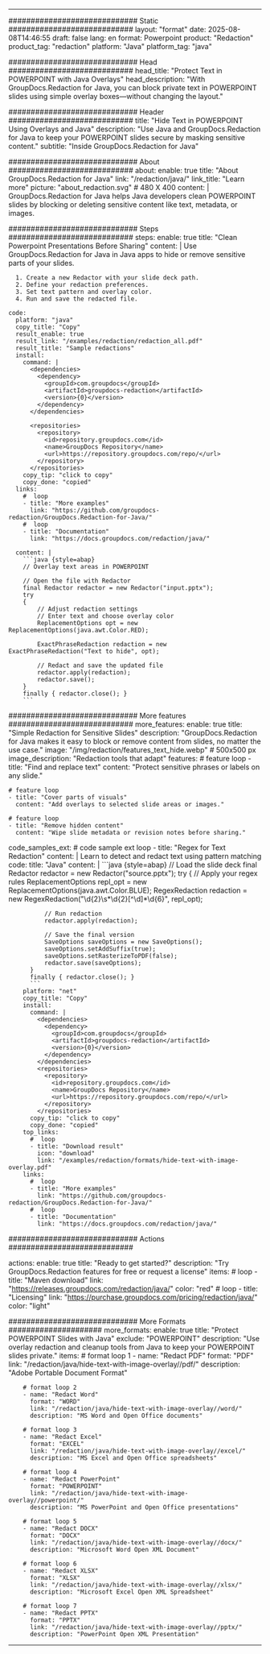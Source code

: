 
---
############################# Static ############################
layout: "format"
date:  2025-08-08T14:46:55
draft: false
lang: en
format: Powerpoint
product: "Redaction"
product_tag: "redaction"
platform: "Java"
platform_tag: "java"

############################# Head ############################
head_title: "Protect Text in POWERPOINT with Java Overlays"
head_description: "With GroupDocs.Redaction for Java, you can block private text in POWERPOINT slides using simple overlay boxes—without changing the layout."

############################# Header ############################
title: "Hide Text in POWERPOINT Using Overlays and Java" 
description: "Use Java and GroupDocs.Redaction for Java to keep your POWERPOINT slides secure by masking sensitive content."
subtitle: "Inside GroupDocs.Redaction for Java" 

############################# About ############################
about:
    enable: true
    title: "About GroupDocs.Redaction for Java"
    link: "/redaction/java/"
    link_title: "Learn more"
    picture: "about_redaction.svg" # 480 X 400
    content: |
       GroupDocs.Redaction for Java helps Java developers clean POWERPOINT slides by blocking or deleting sensitive content like text, metadata, or images.

############################# Steps ############################
steps:
    enable: true
    title: "Clean Powerpoint Presentations Before Sharing"
    content: |
      Use GroupDocs.Redaction for Java in Java apps to hide or remove sensitive parts of your slides.
      
      1. Create a new Redactor with your slide deck path.
      2. Define your redaction preferences.
      3. Set text pattern and overlay color.
      4. Run and save the redacted file.
   
    code:
      platform: "java"
      copy_title: "Copy"
      result_enable: true
      result_link: "/examples/redaction/redaction_all.pdf"
      result_title: "Sample redactions"
      install:
        command: |
          <dependencies>
            <dependency>
              <groupId>com.groupdocs</groupId>
              <artifactId>groupdocs-redaction</artifactId>
              <version>{0}</version>
            </dependency>
          </dependencies>

          <repositories>
            <repository>
              <id>repository.groupdocs.com</id>
              <name>GroupDocs Repository</name>
              <url>https://repository.groupdocs.com/repo/</url>
            </repository>
          </repositories>
        copy_tip: "click to copy"
        copy_done: "copied"
      links:
        #  loop
        - title: "More examples"
          link: "https://github.com/groupdocs-redaction/GroupDocs.Redaction-for-Java/"
        #  loop
        - title: "Documentation"
          link: "https://docs.groupdocs.com/redaction/java/"
          
      content: |
        ```java {style=abap}
        // Overlay text areas in POWERPOINT

        // Open the file with Redactor
        final Redactor redactor = new Redactor("input.pptx");
        try
        {
            // Adjust redaction settings
            // Enter text and choose overlay color
            ReplacementOptions opt = new ReplacementOptions(java.awt.Color.RED);
            
            ExactPhraseRedaction redaction = new ExactPhraseRedaction("Text to hide", opt);

            // Redact and save the updated file
            redactor.apply(redaction);
            redactor.save();
        }
        finally { redactor.close(); }
        ```            


############################# More features ############################
more_features:
  enable: true
  title: "Simple Redaction for Sensitive Slides"
  description: "GroupDocs.Redaction for Java makes it easy to block or remove content from slides, no matter the use case."
  image: "/img/redaction/features_text_hide.webp" # 500x500 px
  image_description: "Redaction tools that adapt"
  features:
    # feature loop
    - title: "Find and replace text"
      content: "Protect sensitive phrases or labels on any slide."

    # feature loop
    - title: "Cover parts of visuals"
      content: "Add overlays to selected slide areas or images."

    # feature loop
    - title: "Remove hidden content"
      content: "Wipe slide metadata or revision notes before sharing."
      
  code_samples_ext:
    # code sample ext loop
    - title: "Regex for Text Redaction"
      content: |
        Learn to detect and redact text using pattern matching
      code:
        title: "Java"
        content: |
          ```java {style=abap}
          //  Load the slide deck
          final Redactor redactor = new Redactor("source.pptx");
          try
          {
              // Apply your regex rules
              ReplacementOptions repl_opt = new ReplacementOptions(java.awt.Color.BLUE);
              RegexRedaction redaction = new RegexRedaction("\\d{2}\\s*\\d{2}[^\\d]*\\d{6}", repl_opt);
              
              // Run redaction
              redactor.apply(redaction);

              // Save the final version
              SaveOptions saveOptions = new SaveOptions();
              saveOptions.setAddSuffix(true);
              saveOptions.setRasterizeToPDF(false);
              redactor.save(saveOptions);
          }
          finally { redactor.close(); }
          ```
        platform: "net"
        copy_title: "Copy"
        install:
          command: |
            <dependencies>
              <dependency>
                <groupId>com.groupdocs</groupId>
                <artifactId>groupdocs-redaction</artifactId>
                <version>{0}</version>
              </dependency>
            </dependencies>
            <repositories>
              <repository>
                <id>repository.groupdocs.com</id>
                <name>GroupDocs Repository</name>
                <url>https://repository.groupdocs.com/repo/</url>
              </repository>
            </repositories>
          copy_tip: "click to copy"
          copy_done: "copied"
        top_links:
          #  loop
          - title: "Download result"
            icon: "download"
            link: "/examples/redaction/formats/hide-text-with-image-overlay.pdf"
        links:
          #  loop
          - title: "More examples"
            link: "https://github.com/groupdocs-redaction/GroupDocs.Redaction-for-Java/"
          #  loop
          - title: "Documentation"
            link: "https://docs.groupdocs.com/redaction/java/"


############################# Actions ############################

actions:
  enable: true
  title: "Ready to get started?"
  description: "Try GroupDocs.Redaction features for free or request a license"
  items:
    #  loop
    - title: "Maven download"
      link: "https://releases.groupdocs.com/redaction/java/"
      color: "red"
        #  loop
    - title: "Licensing"
      link: "https://purchase.groupdocs.com/pricing/redaction/java/"
      color: "light"


############################# More Formats #####################
more_formats:
    enable: true
    title: "Protect POWERPOINT Slides with Java"
    exclude: "POWERPOINT"
    description: "Use overlay redaction and cleanup tools from Java to keep your POWERPOINT slides private."
    items: 
        # format loop 1
        - name: "Redact PDF"
          format: "PDF"
          link: "/redaction/java/hide-text-with-image-overlay//pdf/"
          description: "Adobe Portable Document Format"

        # format loop 2
        - name: "Redact Word"
          format: "WORD"
          link: "/redaction/java/hide-text-with-image-overlay//word/"
          description: "MS Word and Open Office documents"
          
        # format loop 3
        - name: "Redact Excel"
          format: "EXCEL"
          link: "/redaction/java/hide-text-with-image-overlay//excel/"
          description: "MS Excel and Open Office spreadsheets"

        # format loop 4
        - name: "Redact PowerPoint"
          format: "POWERPOINT"
          link: "/redaction/java/hide-text-with-image-overlay//powerpoint/"
          description: "MS PowerPoint and Open Office presentations"

        # format loop 5
        - name: "Redact DOCX"
          format: "DOCX"
          link: "/redaction/java/hide-text-with-image-overlay//docx/"
          description: "Microsoft Word Open XML Document"
          
        # format loop 6
        - name: "Redact XLSX"
          format: "XLSX"
          link: "/redaction/java/hide-text-with-image-overlay//xlsx/"
          description: "Microsoft Excel Open XML Spreadsheet"
          
        # format loop 7
        - name: "Redact PPTX"
          format: "PPTX"
          link: "/redaction/java/hide-text-with-image-overlay//pptx/"
          description: "PowerPoint Open XML Presentation"


---